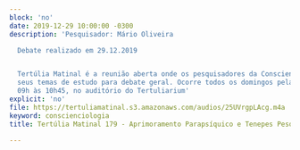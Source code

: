 ```yaml
---
block: 'no'
date: 2019-12-29 10:00:00 -0300
description: 'Pesquisador: Mário Oliveira

  Debate realizado em 29.12.2019


  Tertúlia Matinal é a reunião aberta onde os pesquisadores da Conscienciologia apresentam
  seus temas de estudo para debate geral. Ocorre todos os domingos pela manhã, das
  09h às 10h45, no auditório do Tertuliarium'
explicit: 'no'
file: https://tertuliamatinal.s3.amazonaws.com/audios/25UVrgpLAcg.m4a
keyword: conscienciologia
title: Tertúlia Matinal 179 - Aprimoramento Parapsíquico e Tenepes Pesquisador

---
```

